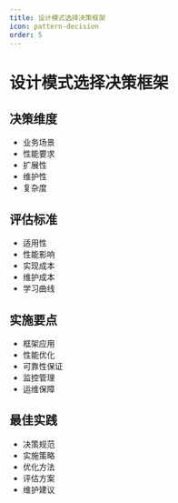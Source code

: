 ```yaml
---
title: 设计模式选择决策框架
icon: pattern-decision
order: 5
---
```


# 设计模式选择决策框架

## 决策维度
- 业务场景
- 性能要求
- 扩展性
- 维护性
- 复杂度

## 评估标准
- 适用性
- 性能影响
- 实现成本
- 维护成本
- 学习曲线

## 实施要点
- 框架应用
- 性能优化
- 可靠性保证
- 监控管理
- 运维保障

## 最佳实践
- 决策规范
- 实施策略
- 优化方法
- 评估方案
- 维护建议
